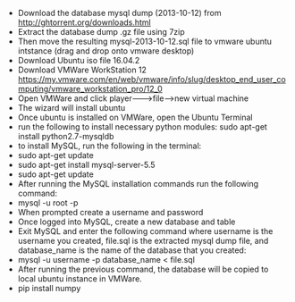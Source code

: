 - Download the database mysql dump  (2013-10-12) from http://ghtorrent.org/downloads.html 
- Extract the database dump .gz file using 7zip
- Then  move the resulting mysql-2013-10-12.sql file to vmware ubuntu intstance (drag and drop onto vmware desktop)
- Download Ubuntu iso file 16.04.2 
- Download VMWare WorkStation 12  https://my.vmware.com/en/web/vmware/info/slug/desktop_end_user_computing/vmware_workstation_pro/12_0  
- Open VMWare and click player--->file-->new virtual machine 
- The wizard will install ubuntu
- Once ubuntu is installed on  VMWare, open the Ubuntu Terminal
- run the following to install necessary python modules: sudo apt-get install python2.7-mysqldb
- to install MySQL, run the following in the terminal: 
- sudo apt-get update
- sudo apt-get install mysql-server-5.5
- sudo apt-get update
- After running the MySQL installation commands run the following command: 
- mysql -u root -p
- When prompted create a username and password 
- Once logged into MySQL, create a new database and table
- Exit MySQL and enter the following command where username is the username you created, file.sql is the extracted mysql dump file, and  database_name is the name of the database that you created: 
- mysql -u username -p database_name < file.sql 
- After running the previous command, the database will be copied to local ubuntu instance in VMWare. 
- pip install numpy 




